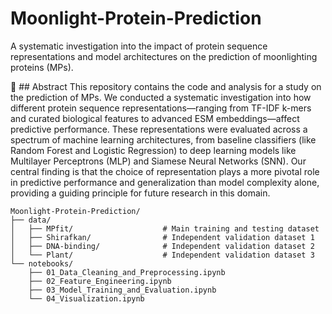 # Moonlight-Protein-Prediction
A systematic investigation into the impact of protein sequence representations and model architectures on the prediction of moonlighting proteins (MPs).

📖 ## Abstract
This repository contains the code and analysis for a study on the prediction of MPs. We conducted a systematic investigation into how different protein sequence representations—ranging from TF-IDF k-mers and curated biological features to advanced ESM embeddings—affect predictive performance. These representations were evaluated across a spectrum of machine learning architectures, from baseline classifiers (like Random Forest and Logistic Regression) to deep learning models like Multilayer Perceptrons (MLP) and Siamese Neural Networks (SNN). Our central finding is that the choice of representation plays a more pivotal role in predictive performance and generalization than model complexity alone, providing a guiding principle for future research in this domain.

```
Moonlight-Protein-Prediction/
├── data/
│   ├── MPfit/                    # Main training and testing dataset
│   ├── Shirafkan/                # Independent validation dataset 1
│   ├── DNA-binding/              # Independent validation dataset 2
│   └── Plant/                    # Independent validation dataset 3
└── notebooks/
    ├── 01_Data_Cleaning_and_Preprocessing.ipynb
    ├── 02_Feature_Engineering.ipynb
    ├── 03_Model_Training_and_Evaluation.ipynb
    └── 04_Visualization.ipynb
```


